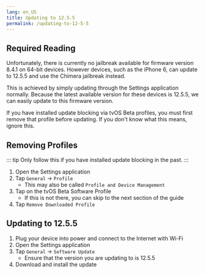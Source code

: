 ```yaml
---
lang: en_US
title: Updating to 12.5.5
permalink: /updating-to-12-5-5
---
```


## Required Reading

Unfortunately, there is currently no jailbreak available for firmware version 8.4.1 on 64-bit devices. However devices, such as the iPhone 6, can update to 12.5.5 and use the Chimera jailbreak instead.

This is achieved by simply updating through the Settings application normally. Because the latest available version for these devices is 12.5.5, we can easily update to this firmware version.

If you have installed update blocking via tvOS Beta profiles, you must first remove that profile before updating. If you don't know what this means, ignore this.

## Removing Profiles

::: tip
Only follow this if you have installed update blocking in the past.
:::

1. Open the Settings application
1. Tap `General` -> `Profile`
    - This may also be called `Profile and Device Management`
1. Tap on the tvOS Beta Software Profile
    - If this is not there, you can skip to the next section of the guide
1. Tap `Remove Downloaded Profile`

## Updating to 12.5.5

1. Plug your device into power and connect to the Internet with Wi-Fi
1. Open the Settings application
1. Tap `General` -> `Software Update`
    - Ensure that the version you are updating to is 12.5.5
1. Download and install the update
